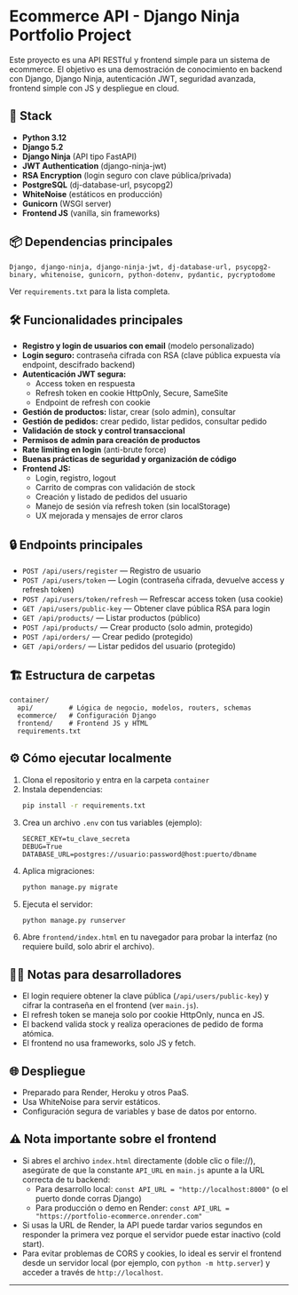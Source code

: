 # Ecommerce API - Django Ninja Portfolio Project

Este proyecto es una API RESTful y frontend simple para un sistema de ecommerce. El objetivo es una demostración de conocimiento en backend con Django, Django Ninja, autenticación JWT, seguridad avanzada, frontend simple con JS y despliegue en cloud.

## 🚀 Stack
- **Python 3.12**
- **Django 5.2**
- **Django Ninja** (API tipo FastAPI)
- **JWT Authentication** (django-ninja-jwt)
- **RSA Encryption** (login seguro con clave pública/privada)
- **PostgreSQL** (dj-database-url, psycopg2)
- **WhiteNoise** (estáticos en producción)
- **Gunicorn** (WSGI server)
- **Frontend JS** (vanilla, sin frameworks)

## 📦 Dependencias principales
```
Django, django-ninja, django-ninja-jwt, dj-database-url, psycopg2-binary, whitenoise, gunicorn, python-dotenv, pydantic, pycryptodome
```
Ver `requirements.txt` para la lista completa.

## 🛠️ Funcionalidades principales
- **Registro y login de usuarios con email** (modelo personalizado)
- **Login seguro:** contraseña cifrada con RSA (clave pública expuesta vía endpoint, descifrado backend)
- **Autenticación JWT segura:**
  - Access token en respuesta
  - Refresh token en cookie HttpOnly, Secure, SameSite
  - Endpoint de refresh con cookie
- **Gestión de productos:** listar, crear (solo admin), consultar
- **Gestión de pedidos:** crear pedido, listar pedidos, consultar pedido
- **Validación de stock y control transaccional**
- **Permisos de admin para creación de productos**
- **Rate limiting en login** (anti-brute force)
- **Buenas prácticas de seguridad y organización de código**
- **Frontend JS:**
  - Login, registro, logout
  - Carrito de compras con validación de stock
  - Creación y listado de pedidos del usuario
  - Manejo de sesión vía refresh token (sin localStorage)
  - UX mejorada y mensajes de error claros

## 🔒 Endpoints principales
- `POST /api/users/register` — Registro de usuario
- `POST /api/users/token` — Login (contraseña cifrada, devuelve access y refresh token)
- `POST /api/users/token/refresh` — Refrescar access token (usa cookie)
- `GET /api/users/public-key` — Obtener clave pública RSA para login
- `GET /api/products/` — Listar productos (público)
- `POST /api/products/` — Crear producto (solo admin, protegido)
- `POST /api/orders/` — Crear pedido (protegido)
- `GET /api/orders/` — Listar pedidos del usuario (protegido)

## 🏗️ Estructura de carpetas
```
container/
  api/         # Lógica de negocio, modelos, routers, schemas
  ecommerce/   # Configuración Django
  frontend/    # Frontend JS y HTML
  requirements.txt
```

## ⚙️ Cómo ejecutar localmente
1. Clona el repositorio y entra en la carpeta `container`
2. Instala dependencias:
   ```sh
   pip install -r requirements.txt
   ```
3. Crea un archivo `.env` con tus variables (ejemplo):
   ```env
   SECRET_KEY=tu_clave_secreta
   DEBUG=True
   DATABASE_URL=postgres://usuario:password@host:puerto/dbname
   ```
4. Aplica migraciones:
   ```sh
   python manage.py migrate
   ```
5. Ejecuta el servidor:
   ```sh
   python manage.py runserver
   ```
6. Abre `frontend/index.html` en tu navegador para probar la interfaz (no requiere build, solo abrir el archivo).

## 🧑‍💻 Notas para desarrolladores
- El login requiere obtener la clave pública (`/api/users/public-key`) y cifrar la contraseña en el frontend (ver `main.js`).
- El refresh token se maneja solo por cookie HttpOnly, nunca en JS.
- El backend valida stock y realiza operaciones de pedido de forma atómica.
- El frontend no usa frameworks, solo JS y fetch.

## 🌐 Despliegue
- Preparado para Render, Heroku y otros PaaS.
- Usa WhiteNoise para servir estáticos.
- Configuración segura de variables y base de datos por entorno.

## ⚠️ Nota importante sobre el frontend
- Si abres el archivo `index.html` directamente (doble clic o file://), asegúrate de que la constante `API_URL` en `main.js` apunte a la URL correcta de tu backend:
  - Para desarrollo local: `const API_URL = "http://localhost:8000"` (o el puerto donde corras Django)
  - Para producción o demo en Render: `const API_URL = "https://portfolio-ecommerce.onrender.com"`
- Si usas la URL de Render, la API puede tardar varios segundos en responder la primera vez porque el servidor puede estar inactivo (cold start).
- Para evitar problemas de CORS y cookies, lo ideal es servir el frontend desde un servidor local (por ejemplo, con `python -m http.server`) y acceder a través de `http://localhost`.

---